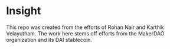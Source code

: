 # Insight
This repo was created from the efforts of Rohan Nair and Karthik Velayutham. The work here stems off efforts from the MakerDAO organization and its DAI stablecoin.

